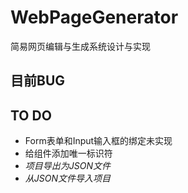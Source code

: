 # WebPageGenerator
简易网页编辑与生成系统设计与实现

## 目前BUG



## TO DO

- Form表单和Input输入框的绑定未实现
- 给组件添加唯一标识符
- *项目导出为JSON文件*
- *从JSON文件导入项目*

